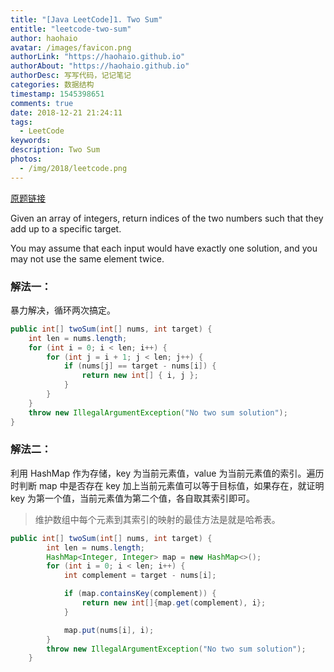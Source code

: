 ```yaml
---
title: "[Java LeetCode]1. Two Sum"
entitle: "leetcode-two-sum"
author: haohaio
avatar: /images/favicon.png
authorLink: "https://haohaio.github.io"
authorAbout: "https://haohaio.github.io"
authorDesc: 写写代码，记记笔记
categories: 数据结构
timestamp: 1545398651
comments: true
date: 2018-12-21 21:24:11
tags:
  - LeetCode
keywords:
description: Two Sum
photos:
  - /img/2018/leetcode.png
---
```


[原题链接](https://leetcode.com/problems/two-sum/)

Given an array of integers, return indices of the two numbers such that they add up to a specific target.

You may assume that each input would have exactly one solution, and you may not use the same element twice.

### 解法一：

暴力解决，循环两次搞定。

```java
public int[] twoSum(int[] nums, int target) {
    int len = nums.length;
    for (int i = 0; i < len; i++) {
        for (int j = i + 1; j < len; j++) {
            if (nums[j] == target - nums[i]) {
                return new int[] { i, j };
            }
        }
    }
    throw new IllegalArgumentException("No two sum solution");
}
```

### 解法二：

利用 HashMap 作为存储，key 为当前元素值，value 为当前元素值的索引。遍历时判断 map 中是否存在 key 加上当前元素值可以等于目标值，如果存在，就证明 key 为第一个值，当前元素值为第二个值，各自取其索引即可。

> 维护数组中每个元素到其索引的映射的最佳方法是就是哈希表。

```java
public int[] twoSum(int[] nums, int target) {
        int len = nums.length;
        HashMap<Integer, Integer> map = new HashMap<>();
        for (int i = 0; i < len; i++) {
            int complement = target - nums[i];

            if (map.containsKey(complement)) {
                return new int[]{map.get(complement), i};
            }

            map.put(nums[i], i);
        }
        throw new IllegalArgumentException("No two sum solution");
    }
```
